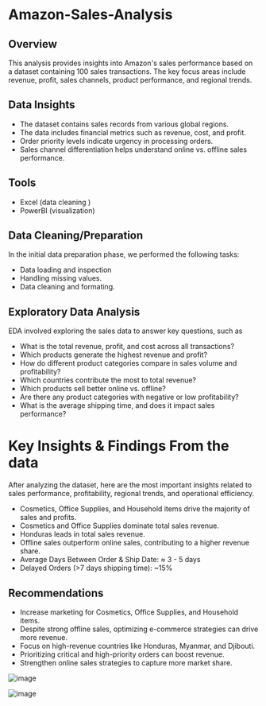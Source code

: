 # Amazon-Sales-Analysis

## Overview
This analysis provides insights into Amazon's sales performance based on a dataset containing 100 sales transactions. The key focus areas include revenue, profit, sales channels, product performance, and regional trends.

## Data Insights
- The dataset contains sales records from various global regions.
- The data includes financial metrics such as revenue, cost, and profit.
- Order priority levels indicate urgency in processing orders.
- Sales channel differentiation helps understand online vs. offline sales performance.

## Tools
- Excel (data cleaning )
- PowerBI (visualization)

## Data Cleaning/Preparation
In the initial data preparation phase, we performed the following tasks:

- Data loading and inspection
- Handling missing values.
- Data cleaning and formating.

## Exploratory Data Analysis
EDA involved exploring the sales data to answer key questions, such as

- What is the total revenue, profit, and cost across all transactions?
- Which products generate the highest revenue and profit?
- How do different product categories compare in sales volume and profitability?
- Which countries contribute the most to total revenue?
- Which products sell better online vs. offline?
- Are there any product categories with negative or low profitability?
- What is the average shipping time, and does it impact sales performance?

# Key Insights & Findings From the data
After analyzing the dataset, here are the most important insights related to sales performance, profitability, regional trends, and operational efficiency.

- Cosmetics, Office Supplies, and Household items drive the majority of sales and profits.
- Cosmetics and Office Supplies dominate total sales revenue.
- Honduras leads in total sales revenue.
- Offline sales outperform online sales, contributing to a higher revenue share.
- Average Days Between Order & Ship Date: ≈ 3 - 5 days
- Delayed Orders (>7 days shipping time): ~15%

## Recommendations
- Increase marketing for Cosmetics, Office Supplies, and Household items.
- Despite strong offline sales, optimizing e-commerce strategies can drive more revenue.
- Focus on high-revenue countries like Honduras, Myanmar, and Djibouti.
- Prioritizing critical and high-priority orders can boost revenue.
- Strengthen online sales strategies to capture more market share.

![image](https://github.com/user-attachments/assets/da278e1f-ff4e-414e-8f40-83298cc99f9e)

![image](https://github.com/user-attachments/assets/cf616199-47d1-4d63-b454-b229b8a31218)


